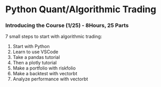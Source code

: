 # Python Quant/Algorithmic Trading

### Introducing the Course (1/25) - 8Hours, 25 Parts

7 small steps to start with algorithmic trading:

1. Start with Python
2. Learn to use VSCode
3. Take a pandas tutorial
4. Then a plotly tutorial
5. Make a portfolio with riskfolio
6. Make a backtest with vectorbt
7. Analyze performance with vectorbt
